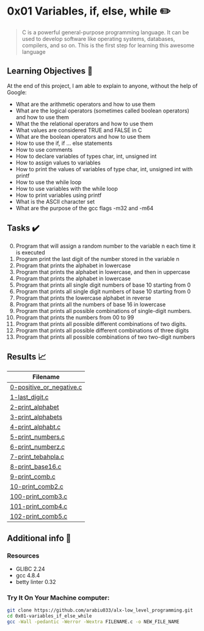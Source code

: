 # 0x01 Variables, if, else, while :pencil2:

> C is a powerful general-purpose programming language. It can be used to develop software like operating systems, databases, compilers, and so on. This is the first step for learning this awesome language

## Learning Objectives :bookmark_tabs:

  At the end of this project, I am able to explain to anyone, without the help of Google:

* What are the arithmetic operators and how to use them
* What are the logical operators (sometimes called boolean operators) and how to use them
* What the the relational operators and how to use them
* What values are considered TRUE and FALSE in C
* What are the boolean operators and how to use them
* How to use the if, if ... else statements
* How to use comments
* How to declare variables of types char, int, unsigned int
* How to assign values to variables
* How to print the values of variables of type char, int, unsigned int with printf
* How to use the while loop
* How to use variables with the while loop
* How to print variables using printf
* What is the ASCII character set
* What are the purpose of the gcc flags -m32 and -m64
  
## Tasks :heavy_check_mark:

0. Program that will assign a random number to the variable n each time it is executed
1. Program print the last digit of the number stored in the variable n
2. Program that prints the alphabet in lowercase
3. Program that prints the alphabet in lowercase, and then in uppercase
4. Program that prints the alphabet in lowercase
5. Program that prints all single digit numbers of base 10 starting from 0
6. Program that prints all single digit numbers of base 10 starting from 0
7. Program that prints the lowercase alphabet in reverse
8. Program that prints all the numbers of base 16 in lowercase
9. Program that prints all possible combinations of single-digit numbers.
10. Program that prints the numbers from 00 to 99
11. Program that prints all possible different combinations of two digits.
12. Program that prints all possible different combinations of three digits
13. Program that prints all possible combinations of two two-digit numbers

## Results :chart_with_upwards_trend:

| Filename |
| ------ |
| [0-positive_or_negative.c](https://github.com/edward0rtiz/holbertonschool-low_level_programming/blob/master/0x01-variables_if_else_while/0-positive_or_negative.c)|
| [1-last_digit.c](./1-last_digit.c)|
| [2-print_alphabet](./2-print_alphabet.c)|
| [3-print_alphabets](./3-print_alphabets.c)|
| [4-print_alphabt.c](./4-print_alphabt.c)|
| [5-print_numbers.c](./5-print_numbers.c)|
| [6-print_numberz.c](./6-print_numberz.c)|
| [7-print_tebahpla.c](./7-print_tebahpla.c)|
| [8-print_base16.c](./8-print_base16.c)|
| [9-print_comb.c](./9-print_comb.c)|
| [10-print_comb2.c](./10-print_comb2.c)|
| [100-print_comb3.c](./100-print_comb3.c)|
| [101-print_comb4.c](./101-print_comb4.c)|
| [102-print_comb5.c](./102-print_comb5.c)|

## Additional info :construction:
### Resources

- GLIBC 2.24
- gcc 4.8.4
- betty linter 0.32


### Try It On Your Machine computer:	
```bash
git clone https://github.com/arabiu033/alx-low_level_programming.git
cd 0x01-variables_if_else_while
gcc -Wall -pedantic -Werror -Wextra FILENAME.c -o NEW_FILE_NAME 
```

